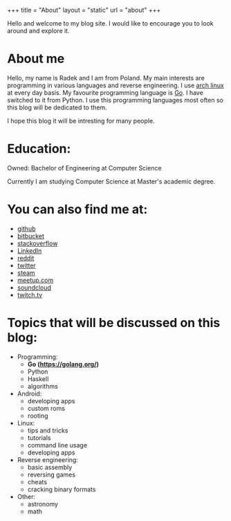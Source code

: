 +++
title = "About"
layout = "static"
url = "about"
+++

Hello and welcome to my blog site.
I would like to encourage you to look around and explore it.

# About me
Hello, my name is Radek and I am from Poland.
My main interests are programming in various languages and reverse
engineering. I use [<i class="fa fa-linux" aria-hidden="true"></i>
arch linux](https://www.archlinux.org/) at every day basis.
My favourite programming language is [Go](https://golang.org/).
I have switched to it from Python. I use this programming
languages most often so this blog will be dedicated to them.

I hope this blog it will be intresting for many people.

# Education:
Owned: Bachelor of Engineering at Computer Science

Currently I am studying Computer Science at Master's academic degree.

# You can also find me at:
- <i class="fa fa-github" aria-hidden="true"></i> [github](https://github.com/LuXuryPro)
- <i class="fa fa-bitbucket" aria-hidden="true"></i> [bitbucket](https://bitbucket.org/Panoramix/)
- <i class="fa fa-stack-overflow" aria-hidden="true"></i> [stackoverflow](https://stackoverflow.com/users/8307258/radek-z)
- <i class="fa fa-linkedin" aria-hidden="true"></i> [LinkedIn](https://www.linkedin.com/in/radek-za%C5%82uska-3b281312a/)
- <i class="fa fa-reddit" aria-hidden="true"></i> [reddit](https://www.reddit.com/user/luxuryPro/)
- <i class="fa fa-twitter" aria-hidden="true"></i> [twitter](https://twitter.com/reversance)
- <i class="fa fa-steam" aria-hidden="true"></i> [steam](https://steamcommunity.com/profiles/76561198036490269)
- <i class="fa fa-meetup" aria-hidden="true"></i> [meetup.com](https://www.meetup.com/pl-PL/members/230999559/)
- <i class="fa fa-soundcloud" aria-hidden="true"></i> [soundcloud](https://soundcloud.com/antiquo)
- <i class="fa fa-twitch" aria-hidden="true"></i> [twitch.tv](https://www.twitch.tv/luxurypro)


# Topics that will be discussed on this blog:
- Programming:
    - **Go (https://golang.org/)**
    - Python
    - Haskell
    - algorithms
- Android:
    - developing apps
    - custom roms
    - rooting
- Linux:
    - tips and tricks
    - tutorials
    - command line usage
    - developing apps
- Reverse engineering:
    - basic assembly
    - reversing games
    - cheats
    - cracking binary formats
- Other:
    - astronomy
    - math


